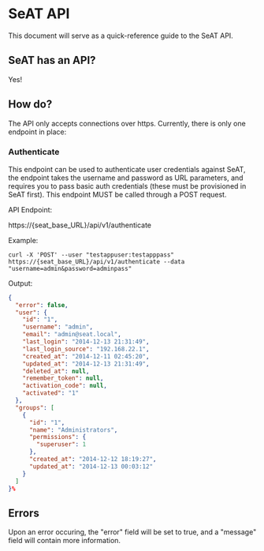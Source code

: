 # SeAT API

This document will serve as a quick-reference guide to the SeAT API.

## SeAT has an API?

Yes!

## How do?

The API only accepts connections over https. Currently, there is only one endpoint in place:

### Authenticate

This endpoint can be used to authenticate user credentials against SeAT, the endpoint takes the username and password as URL parameters, and requires you to pass basic auth credentials (these must be provisioned in SeAT first). This endpoint MUST be called through a POST request.

API Endpoint:

https://{seat_base_URL}/api/v1/authenticate

Example:

```
curl -X 'POST' --user "testappuser:testapppass" https://{seat_base_URL}/api/v1/authenticate --data "username=admin&password=adminpass"
```
Output:

```JSON
{
  "error": false,
  "user": {
    "id": "1",
    "username": "admin",
    "email": "admin@seat.local",
    "last_login": "2014-12-13 21:31:49",
    "last_login_source": "192.168.22.1",
    "created_at": "2014-12-11 02:45:20",
    "updated_at": "2014-12-13 21:31:49",
    "deleted_at": null,
    "remember_token": null,
    "activation_code": null,
    "activated": "1"
  },
  "groups": [
    {
      "id": "1",
      "name": "Administrators",
      "permissions": {
        "superuser": 1
      },
      "created_at": "2014-12-12 18:19:27",
      "updated_at": "2014-12-13 00:03:12"
    }
  ]
}%
```

## Errors

Upon an error occuring, the "error" field will be set to true, and a "message" field will contain more information.